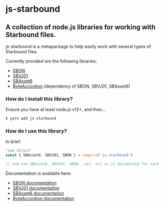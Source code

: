 # js-starbound

## A collection of node.js libraries for working with Starbound files.

js-starbound is a metapackage to help easily work with several types of Starbound files.

Currently provided are the following libraries:

* [SBON](https://github.com/damianb/SBON)
* [SBVJ01](https://github.com/damianb/SBVJ01)
* [SBAsset6](https://github.com/damianb/SBAsset6)
* [ByteAccordion](https://github.com/damianb/ByteAccordion) (dependency of SBON, SBVJ01, SBAsset6)

### How do I install this library?

Ensure you have at least node.js v12+, and then...

``` bash
$ yarn add js-starbound
```

### How do I use this library?

In brief:

``` js
'use strict'
const { SBAsset6, SBVJ01, SBON } = require('js-starbound')

// and use SBAsset6, SBVJ01, SBON...etc. all as is documented for each individual module

```

Documentation is available here:

* [SBON documentation](https://damianb.github.io/SBON)
* [SBVJ01 documentation](https://damianb.github.io/SBVJ01)
* [SBAsset6 documentation](https://damianb.github.io/SBAsset6/)
* [ByteAccordion documentation](https://damianb.github.io/ByteAccordion)
